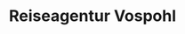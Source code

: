 ---
title: "Reiseagentur Vospohl"
url: /dorsten/reiseagentur-vospohl-im-harsewinkel/
shop: Reisebüro
---